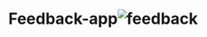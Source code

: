 # Feedback-app![feedback](https://user-images.githubusercontent.com/79536194/178964387-149bd05f-7bfd-4bdb-b276-402f19d84218.png)

